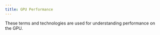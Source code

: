 ```yaml
---
title: GPU Performance
---
```


These terms and technologies are used for understanding performance on the GPU.
